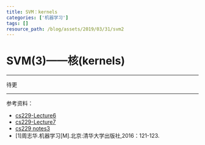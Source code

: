 ```yaml
---
title: SVM：kernels
categories: ['机器学习']
tags: []
resource_path: /blog/assets/2019/03/31/svm2
---
```


<script type="text/javascript" async src="https://cdn.mathjax.org/mathjax/latest/MathJax.js?config=TeX-MML-AM_CHTML"> </script>

SVM(3)——核(kernels)
===

---

待更

---

参考资料：

* [cs229-Lecture6](https://www.youtube.com/watch?v=qyyJKd-zXRE&index=2&list=WL)
* [cs229-Lecture7](https://www.youtube.com/watch?v=s8B4A5ubw6c&list=WL&index=1)
* [cs229 notes3](http://cs229.stanford.edu/notes/cs229-notes3.pdf)
* [1]周志华.机器学习[M].北京:清华大学出版社,2016：121-123.